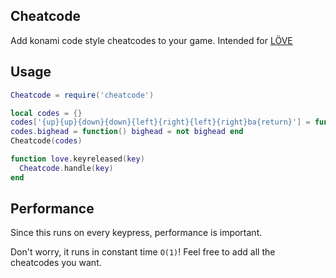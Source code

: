 ## Cheatcode
Add konami code style cheatcodes to your game. Intended for [LÖVE](https://love2d.org/)


## Usage
```lua
Cheatcode = require('cheatcode')

local codes = {}
codes['{up}{up}{down}{down}{left}{right}{left}{right}ba{return}'] = function() lives = lives + 99 end
codes.bighead = function() bighead = not bighead end
Cheatcode(codes)

function love.keyreleased(key)
  Cheatcode.handle(key)
end
```

## Performance

Since this runs on every keypress, performance is important.

Don't worry, it runs in constant time `O(1)`! Feel free to add all the cheatcodes you want.

